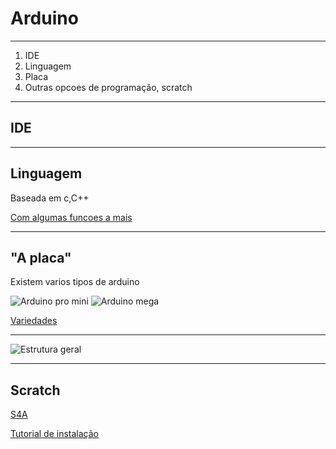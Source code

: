 # Arduino

---

1. IDE
1. Linguagem
1. Placa
1. Outras opcoes de programação, scratch

---

## IDE

---

## Linguagem

Baseada em c,C++

[Com algumas funcoes a mais](https://multilogica-shop.com/Referencia)

---

## "A placa"

Existem varios tipos de arduino

![Arduino pro mini](http://lghttp.57222.nexcesscdn.net/803B362/magento/media/catalog/product/cache/1/small_image/295x/040ec09b1e35df139433887a97daa66f/a/r/arduino_pro_mini_2.jpg)
![Arduino mega](https://www.arduino.cc/en/uploads/Products/Mega.jpg)

[Variedades](http://www.arduino.org/products/boards)

---

![Estrutura geral](http://static.usinainfo.com.br/6333-infografico/arduino-uno-r3-base-acrilica-oficial-cabo-usb-original.jpg)

---

## Scratch

[S4A](http://s4a.cat/)

[Tutorial de instalação](http://www.seucurso.com.br/index.php?option=com_content&view=article&id=347:usando-o-scratch-s4a-do-mit-para-programar-o-arduino&catid=901:arduino&Itemid=65)
